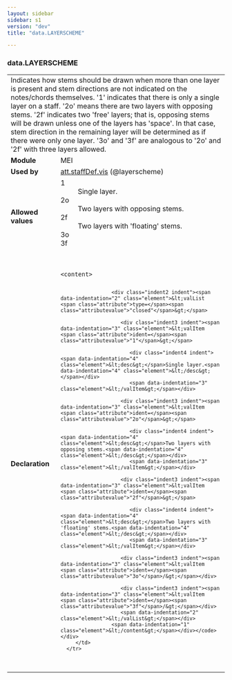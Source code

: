 ```yaml
---
layout: sidebar
sidebar: s1
version: "dev"
title: "data.LAYERSCHEME"

---
```


<div class="macroSpec">
   <h3 id="data.LAYERSCHEME">data.LAYERSCHEME</h3>
   <table class="wovenodd">
      <tr>
         <td colspan="2" class="wovenodd-col2">Indicates how stems should be drawn when more than one layer is present and stem
            directions are not indicated on the notes/chords themselves. '1' indicates that there
            is
            only a single layer on a staff. '2o' means there are two layers with opposing stems.
            '2f'
            indicates two 'free' layers; that is, opposing stems will be drawn unless one of the
            layers
            has 'space'. In that case, stem direction in the remaining layer will be determined
            as if
            there were only one layer. '3o' and '3f' are analogous to '2o' and '2f' with three
            layers
            allowed.
         </td>
      </tr>
      <tr>
         <td class="wovenodd-col1"><strong>Module</strong></td>
         <td class="wovenodd-col2">MEI</td>
      </tr>
      <tr>
         <td class="wovenodd-col1"><strong>Used by</strong></td>
         <td class="wovenodd-col2">
            <div class="parent"><a class="link_odd_classSpec" href="{{ site.baseurl }}/{{ page.version }}/attribute-classes/att.staffDef.vis.html">att.staffDef.vis</a> (@layerscheme)
            </div>
         </td>
      </tr>
      <tr>
         <td class="wovenodd-col1"><strong>Allowed values</strong></td>
         <td class="wovenodd-col2">
            <dl>
               <dt>1</dt>
               <dd>Single layer.</dd>
               <dt>2o</dt>
               <dd>Two layers with opposing stems.</dd>
               <dt>2f</dt>
               <dd>Two layers with 'floating' stems.</dd>
               <dt>3o</dt>
               <dd></dd>
               <dt>3f</dt>
               <dd></dd>
            </dl>
         </td>
      </tr>
      <tr>
         <td class="wovenodd-col1"><strong>Declaration</strong></td>
         <td class="wovenodd-col2">
            <div class="code" xml:space="preserve" data-lang="ODD"><code>
                  <div class="indent1 indent"><span data-indentation="1" class="element">&lt;content&gt;</span>
                     
                     <div class="indent2 indent"><span data-indentation="2" class="element">&lt;valList <span class="attribute">type=</span><span class="attributevalue">"closed"</span>&gt;</span>
                        
                        <div class="indent3 indent"><span data-indentation="3" class="element">&lt;valItem <span class="attribute">ident=</span><span class="attributevalue">"1"</span>&gt;</span>
                           
                           <div class="indent4 indent"><span data-indentation="4" class="element">&lt;desc&gt;</span>Single layer.<span data-indentation="4" class="element">&lt;/desc&gt;</span></div>
                           <span data-indentation="3" class="element">&lt;/valItem&gt;</span></div>
                        
                        <div class="indent3 indent"><span data-indentation="3" class="element">&lt;valItem <span class="attribute">ident=</span><span class="attributevalue">"2o"</span>&gt;</span>
                           
                           <div class="indent4 indent"><span data-indentation="4" class="element">&lt;desc&gt;</span>Two layers with opposing stems.<span data-indentation="4" class="element">&lt;/desc&gt;</span></div>
                           <span data-indentation="3" class="element">&lt;/valItem&gt;</span></div>
                        
                        <div class="indent3 indent"><span data-indentation="3" class="element">&lt;valItem <span class="attribute">ident=</span><span class="attributevalue">"2f"</span>&gt;</span>
                           
                           <div class="indent4 indent"><span data-indentation="4" class="element">&lt;desc&gt;</span>Two layers with 'floating' stems.<span data-indentation="4" class="element">&lt;/desc&gt;</span></div>
                           <span data-indentation="3" class="element">&lt;/valItem&gt;</span></div>
                        
                        <div class="indent3 indent"><span data-indentation="3" class="element">&lt;valItem <span class="attribute">ident=</span><span class="attributevalue">"3o"</span>/&gt;</span></div>
                        
                        <div class="indent3 indent"><span data-indentation="3" class="element">&lt;valItem <span class="attribute">ident=</span><span class="attributevalue">"3f"</span>/&gt;</span></div>
                        <span data-indentation="2" class="element">&lt;/valList&gt;</span></div>
                     <span data-indentation="1" class="element">&lt;/content&gt;</span></div></code></div>
         </td>
      </tr>
   </table>
</div>